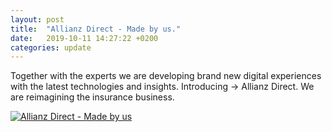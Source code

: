 ```yaml
---
layout: post
title:  "Allianz Direct - Made by us."
date:   2019-10-11 14:27:22 +0200
categories: update
---
```

Together with the experts we are developing brand new digital experiences with the latest technologies and insights. Introducing -> Allianz Direct. We are reimagining the insurance business.

[![Allianz Direct - Made by us](https://img.youtube.com/vi/y04kRX7R9hI/0.jpg)](https://www.youtube.com/watch?v=y04kRX7R9hI "Allianz Direct - Made by us")

